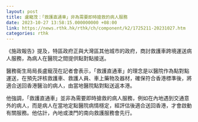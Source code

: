 ```yaml
---
layout: post
title: 盧寵茂：「救護直通車」非為需要即時搶救的病人服務
date: 2023-10-27 13:58:15.000000000 +08:00
link: https://news.rthk.hk/rthk/ch/component/k2/1725211-20231027.htm
categories: rthk
---
```


《施政報告》提及，特區政府正與大灣區其他城市的政府，商討救護車跨境運送病人服務，為病人在醫院之間提供點對點接送。

醫務衞生局局長盧寵茂在記者會表示，「救護直通車」的理念是以醫院作為點對點運送，在預先評核救護車、救護人員、車上藥物及器材，確保符合香港標準後，將適合送回香港醫治的病人，由當地醫院點對點送返本港。

他強調，「救護直通車」並非為需要即時搶救的病人服務，例如在內地遇到交通意外的病人，而是病人在當地定點醫院病情穩定，經評估後適合送回香港，才會啟動有關服務。他估計，內地或澳門的南向救護服務會先行。
